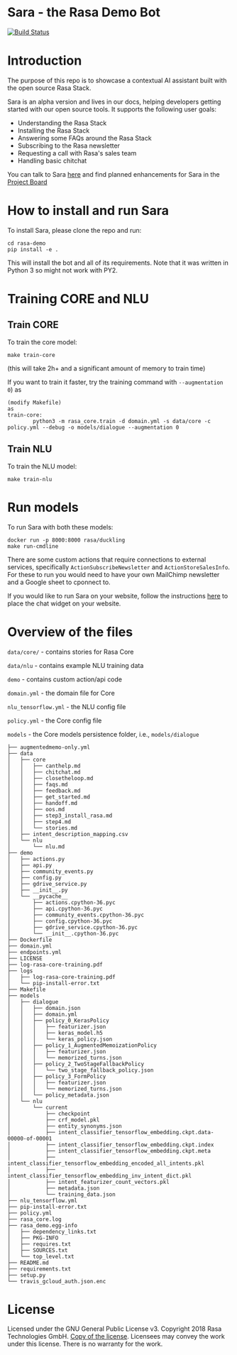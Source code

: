 # Sara - the Rasa Demo Bot
[![Build Status](https://travis-ci.com/RasaHQ/rasa-demo.svg?branch=master)](https://travis-ci.com/RasaHQ/rasa-demo)

# Introduction
The purpose of this repo is to showcase a contextual AI assistant built with the open source Rasa Stack.

Sara is an alpha version and lives in our docs, helping developers getting started with our open source tools. It supports the following user goals:

- Understanding the Rasa Stack
- Installing the Rasa Stack
- Answering some FAQs around the Rasa Stack
- Subscribing to the Rasa newsletter
- Requesting a call with Rasa's sales team
- Handling basic chitchat

You can talk to Sara [here](https://rasa.com/docs/get_started_step1/) and find planned enhancements for Sara in the
[Project Board](https://github.com/RasaHQ/rasa-demo/projects/1)

# How to install and run Sara

To install Sara, please clone the repo and run:

```
cd rasa-demo
pip install -e .
```
This will install the bot and all of its requirements.
Note that it was written in Python 3 so might not work with PY2.

# Training CORE and NLU
## Train CORE
To train the core model: 
```
make train-core
```
(this will take 2h+ and a significant amount of memory to train time)

If you want to train it faster, try the training command with
`--augmentation 0`) as 
```
(modify Makefile)
as
train-core:
        python3 -m rasa_core.train -d domain.yml -s data/core -c policy.yml --debug -o models/dialogue --augmentation 0
```
## Train NLU
To train the NLU model: 
```
make train-nlu
```

# Run models
To run Sara with both these models:
```
docker run -p 8000:8000 rasa/duckling
make run-cmdline
```

There are some custom actions that require connections to external services,
specifically `ActionSubscribeNewsletter` and `ActionStoreSalesInfo`. For these
to run you would need to have your own MailChimp newsletter and a Google sheet
to cponnect to.

If you would like to run Sara on your website, follow the instructions
[here](https://github.com/mrbot-ai/rasa-webchat) to place the chat widget on
your website.

# Overview of the files

`data/core/` - contains stories for Rasa Core

`data/nlu` - contains example NLU training data

`demo` - contains custom action/api code

`domain.yml` - the domain file for Core

`nlu_tensorflow.yml` - the NLU config file

`policy.yml` - the Core config file

`models` - the Core models persistence folder, i.e., `models/dialogue`

```
├── augmentedmemo-only.yml
├── data
│   ├── core
│   │   ├── canthelp.md
│   │   ├── chitchat.md
│   │   ├── closetheloop.md
│   │   ├── faqs.md
│   │   ├── feedback.md
│   │   ├── get_started.md
│   │   ├── handoff.md
│   │   ├── oos.md
│   │   ├── step3_install_rasa.md
│   │   ├── step4.md
│   │   └── stories.md
│   ├── intent_description_mapping.csv
│   └── nlu
│       └── nlu.md
├── demo
│   ├── actions.py
│   ├── api.py
│   ├── community_events.py
│   ├── config.py
│   ├── gdrive_service.py
│   ├── __init__.py
│   └── __pycache__
│       ├── actions.cpython-36.pyc
│       ├── api.cpython-36.pyc
│       ├── community_events.cpython-36.pyc
│       ├── config.cpython-36.pyc
│       ├── gdrive_service.cpython-36.pyc
│       └── __init__.cpython-36.pyc
├── Dockerfile
├── domain.yml
├── endpoints.yml
├── LICENSE
├── log-rasa-core-training.pdf
├── logs
│   ├── log-rasa-core-training.pdf
│   └── pip-install-error.txt
├── Makefile
├── models
│   ├── dialogue
│   │   ├── domain.json
│   │   ├── domain.yml
│   │   ├── policy_0_KerasPolicy
│   │   │   ├── featurizer.json
│   │   │   ├── keras_model.h5
│   │   │   └── keras_policy.json
│   │   ├── policy_1_AugmentedMemoizationPolicy
│   │   │   ├── featurizer.json
│   │   │   └── memorized_turns.json
│   │   ├── policy_2_TwoStageFallbackPolicy
│   │   │   └── two_stage_fallback_policy.json
│   │   ├── policy_3_FormPolicy
│   │   │   ├── featurizer.json
│   │   │   └── memorized_turns.json
│   │   └── policy_metadata.json
│   └── nlu
│       └── current
│           ├── checkpoint
│           ├── crf_model.pkl
│           ├── entity_synonyms.json
│           ├── intent_classifier_tensorflow_embedding.ckpt.data-00000-of-00001
│           ├── intent_classifier_tensorflow_embedding.ckpt.index
│           ├── intent_classifier_tensorflow_embedding.ckpt.meta
│           ├── intent_classifier_tensorflow_embedding_encoded_all_intents.pkl
│           ├── intent_classifier_tensorflow_embedding_inv_intent_dict.pkl
│           ├── intent_featurizer_count_vectors.pkl
│           ├── metadata.json
│           └── training_data.json
├── nlu_tensorflow.yml
├── pip-install-error.txt
├── policy.yml
├── rasa_core.log
├── rasa_demo.egg-info
│   ├── dependency_links.txt
│   ├── PKG-INFO
│   ├── requires.txt
│   ├── SOURCES.txt
│   └── top_level.txt
├── README.md
├── requirements.txt
├── setup.py
└── travis_gcloud_auth.json.enc

```
# License
Licensed under the GNU General Public License v3. Copyright 2018 Rasa Technologies
GmbH. [Copy of the license](https://github.com/RasaHQ/rasa-demo/blob/master/LICENSE).
Licensees may convey the work under this license. There is no warranty for the work.
